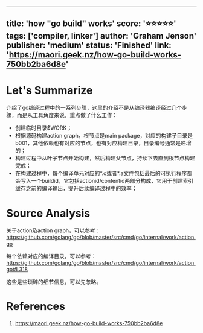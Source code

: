 
---
title: 'how "go build" works'
score: '⭐️⭐️⭐️⭐️⭐️'
tags: ['compiler, linker']
author: 'Graham Jenson'
publisher: 'medium'
status: 'Finished'
link: 'https://maori.geek.nz/how-go-build-works-750bb2ba6d8e'
---

# Let's Summarize

介绍了go编译过程中的一系列步骤，这里的介绍不是从编译器编译经过几个步骤，而是从工具角度来说，重点做了什么工作：
- 创建临时目录$WORK；
- 根据源码构建action graph，根节点是main package，对应的构建子目录是b001，其他依赖也有对应的节点，也有对应构建目录，目录编号通常是递增的；
- 构建过程中从叶子节点开始构建，然后构建父节点，持续下去直到根节点构建完成；
- 在构建过程中，每个编译单元对应的*.o或者*.a文件包括最后的可执行程序都会写入一个buildid，它包括actionid/contentid两部分构成，它用于创建索引缓存之前的编译输出，提升后续编译过程中的效率；

# Source Analysis

关于action及action graph，可以参考：https://github.com/golang/go/blob/master/src/cmd/go/internal/work/action.go

每个依赖对应的编译目录，可以参考：https://github.com/golang/go/blob/master/src/cmd/go/internal/work/action.go#L318

这些是些琐碎的细节信息，可以先忽略。

# References
1. https://maori.geek.nz/how-go-build-works-750bb2ba6d8e
